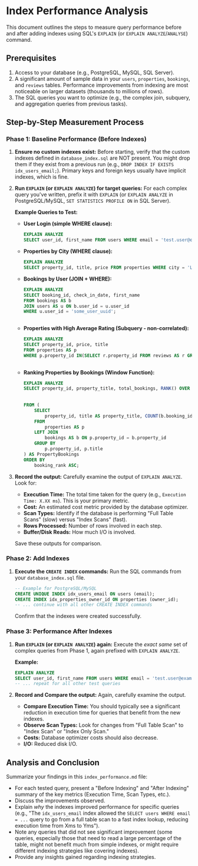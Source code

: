 # Index Performance Analysis

This document outlines the steps to measure query performance before and after adding indexes using SQL's `EXPLAIN` (or `EXPLAIN ANALYZE`/`ANALYSE`) command.

## Prerequisites

1.  Access to your database (e.g., PostgreSQL, MySQL, SQL Server).
2.  A significant amount of sample data in your `users`, `properties`, `bookings`, and `reviews` tables. Performance improvements from indexing are most noticeable on larger datasets (thousands to millions of rows).
3.  The SQL queries you want to optimize (e.g., the complex join, subquery, and aggregation queries from previous tasks).

## Step-by-Step Measurement Process

### Phase 1: Baseline Performance (Before Indexes)

1.  **Ensure no custom indexes exist:** Before starting, verify that the custom indexes defined in `database_index.sql` are NOT present. You might drop them if they exist from a previous run (e.g., `DROP INDEX IF EXISTS idx_users_email;`). Primary keys and foreign keys usually have implicit indexes, which is fine.

2.  **Run `EXPLAIN` (or `EXPLAIN ANALYZE`) for target queries:**
    For each complex query you've written, prefix it with `EXPLAIN` (or `EXPLAIN ANALYZE` in PostgreSQL/MySQL, `SET STATISTICS PROFILE ON` in SQL Server).

    **Example Queries to Test:**

    * **User Login (simple WHERE clause):**
        ```sql
        EXPLAIN ANALYZE
        SELECT user_id, first_name FROM users WHERE email = 'test.user@example.com';
        ```
    * **Properties by City (WHERE clause):**
        ```sql
        EXPLAIN ANALYZE
        SELECT property_id, title, price FROM properties WHERE city = 'Lagos' AND type = 'apartment';
        ```
    * **Bookings by User (JOIN + WHERE):**
        ```sql
        EXPLAIN ANALYZE
        SELECT booking_id, check_in_date, first_name    
        FROM bookings AS b         
        JOIN users AS u ON b.user_id = u.user_id        
        WHERE u.user_id = 'some_user_uuid';
            
    * **Properties with High Average Rating (Subquery - non-correlated):**
        ```sql
        EXPLAIN ANALYZE
        SELECT property_id, price, title
        FROM properties AS p
        WHERE p.property_id IN(SELECT r.property_id FROM reviews AS r GROUP BY r.property_id HAVING AVG(r.rating)> 4.0);
            
        ```
    * **Ranking Properties by Bookings (Window Function):**
        ```sql
        EXPLAIN ANALYZE
        SELECT property_id, property_title, total_bookings, RANK() OVER (ORDER BY total_bookings DESC) AS booking_rank
            
            
        FROM (
            SELECT
                property_id, title AS property_title, COUNT(b.booking_id) AS total_bookings
            FROM
                properties AS p
            LEFT JOIN
                bookings AS b ON p.property_id = b.property_id
            GROUP BY
                p.property_id, p.title
        ) AS PropertyBookings
        ORDER BY
            booking_rank ASC;
        ```

3.  **Record the output:**
    Carefully examine the output of `EXPLAIN ANALYZE`. Look for:
    * **Execution Time:** The total time taken for the query (e.g., `Execution Time: X.XX ms`). This is your primary metric.
    * **Cost:** An estimated cost metric provided by the database optimizer.
    * **Scan Types:** Identify if the database is performing "Full Table Scans" (slow) versus "Index Scans" (fast).
    * **Rows Processed:** Number of rows involved in each step.
    * **Buffer/Disk Reads:** How much I/O is involved.

    Save these outputs for comparison.

### Phase 2: Add Indexes

1.  **Execute the `CREATE INDEX` commands:**
    Run the SQL commands from your `database_index.sql` file.

    ```sql
    -- Example for PostgreSQL/MySQL
    CREATE UNIQUE INDEX idx_users_email ON users (email);
    CREATE INDEX idx_properties_owner_id ON properties (owner_id);
    -- ... continue with all other CREATE INDEX commands
    ```
    Confirm that the indexes were created successfully.

### Phase 3: Performance After Indexes

1.  **Run `EXPLAIN` (or `EXPLAIN ANALYZE`) again:**
    Execute the *exact same* set of complex queries from Phase 1, again prefixed with `EXPLAIN ANALYZE`.

    **Example:**
    ```sql
    EXPLAIN ANALYZE
    SELECT user_id, first_name FROM users WHERE email = 'test.user@example.com';
    -- ... repeat for all other test queries
    ```

2.  **Record and Compare the output:**
    Again, carefully examine the output.
    * **Compare Execution Time:** You should typically see a significant reduction in execution time for queries that benefit from the new indexes.
    * **Observe Scan Types:** Look for changes from "Full Table Scan" to "Index Scan" or "Index Only Scan."
    * **Costs:** Database optimizer costs should also decrease.
    * **I/O:** Reduced disk I/O.

## Analysis and Conclusion

Summarize your findings in this `index_performance.md` file:

* For each tested query, present a "Before Indexing" and "After Indexing" summary of the key metrics (Execution Time, Scan Types, etc.).
* Discuss the improvements observed.
* Explain *why* the indexes improved performance for specific queries (e.g., "The `idx_users_email` index allowed the `SELECT users WHERE email = ...` query to go from a full table scan to a fast index lookup, reducing execution time from Xms to Yms").
* Note any queries that did not see significant improvement (some queries, especially those that need to read a large percentage of the table, might not benefit much from simple indexes, or might require different indexing strategies like covering indexes).
* Provide any insights gained regarding indexing strategies.